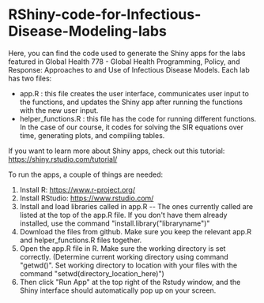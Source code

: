# RShiny-code-for-Infectious-Disease-Modeling-labs

Here, you can find the code used to generate the Shiny apps for the labs featured in Global Health 778 - Global Health Programming, Policy, and Response: Approaches to and Use of Infectious Disease Models. Each lab has two files: 
- app.R : this file creates the user interface, communicates user input to the functions, and updates the Shiny app after running the functions with the new user input. 
- helper_functions.R : this file has the code for running different functions. In the case of our course, it codes for solving the SIR equations over time, generating plots, and compiling tables.

If you want to learn more about Shiny apps, check out this tutorial: https://shiny.rstudio.com/tutorial/

To run the apps, a couple of things are needed: 
1. Install R: https://www.r-project.org/
2. Install RStudio: https://www.rstudio.com/
3. Install and load libraries called in app.R 
-- The ones currently called are listed at the top of the app.R file. If you don't have them already installed, use the command "install.library("libraryname")"
4. Download the files from github. Make sure you keep the relevant app.R and helper_functions.R files together. 
5. Open the app.R file in R. Make sure the working directory is set correctly. (Determine current working directory using command "getwd()". Set working directory to location with your files with the command "setwd(directory_location_here)")
6. Then click "Run App" at the top right of the Rstudy window, and the Shiny interface should automatically pop up on your screen. 
